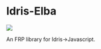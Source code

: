 Idris-Elba
==========

<img src='http://i.imgur.com/OsXpS52.jpg' />

An FRP library for Idris->Javascript.
